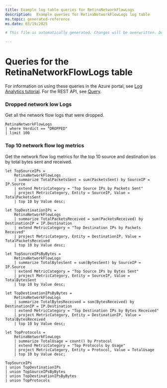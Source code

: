 ```yaml
---
title: Example log table queries for RetinaNetworkFlowLogs
description:  Example queries for RetinaNetworkFlowLogs log table
ms.topic: generated-reference
ms.date: 03/19/2025

# This file is automatically generated. Changes will be overwritten. Do not change this file directly. 

---
```


# Queries for the RetinaNetworkFlowLogs table

For information on using these queries in the Azure portal, see [Log Analytics tutorial](/azure/azure-monitor/logs/log-analytics-tutorial). For the REST API, see [Query](/rest/api/loganalytics/query).


### Dropped network low Logs  


Get all the network flow logs that were dropped.  

```query
RetinaNetworkFlowLogs
| where Verdict == "DROPPED"
| limit 100

```



### Top 10 network flow log metrics  


Get the network flow log metrics for the top 10 source and destination ips by total bytes sent and received.  

```query
let TopSourceIPs = 
    RetinaNetworkFlowLogs
    | summarize TotalPacketsSent = sum(PacketsSent) by SourceIP = IP.Source
    | extend MetricCategory = "Top Source IPs by Packets Sent"
    | project MetricCategory, Entity = SourceIP, Value = TotalPacketsSent
    | top 10 by Value desc;

let TopDestinationIPs = 
    RetinaNetworkFlowLogs
    | summarize TotalPacketsReceived = sum(PacketsReceived) by DestinationIP = IP.Destination
    | extend MetricCategory = "Top Destination IPs by Packets Received"
    | project MetricCategory, Entity = DestinationIP, Value = TotalPacketsReceived
    | top 10 by Value desc;

let TopSourceIPsByBytes = 
    RetinaNetworkFlowLogs
    | summarize TotalBytesSent = sum(BytesSent) by SourceIP = IP.Source
    | extend MetricCategory = "Top Source IPs by Bytes Sent"
    | project MetricCategory, Entity = SourceIP, Value = TotalBytesSent
    | top 10 by Value desc;

let TopDestinationIPsByBytes = 
    RetinaNetworkFlowLogs
    | summarize TotalBytesReceived = sum(BytesReceived) by DestinationIP = IP.Destination
    | extend MetricCategory = "Top Destination IPs by Bytes Received"
    | project MetricCategory, Entity = DestinationIP, Value = TotalBytesReceived
    | top 10 by Value desc;

let TopProtocols = 
    RetinaNetworkFlowLogs
    | summarize TotalUsage = count() by Protocol
    | extend MetricCategory = "Top Protocols by Usage"
    | project MetricCategory, Entity = Protocol, Value = TotalUsage
    | top 10 by Value desc;

TopSourceIPs
| union TopDestinationIPs
| union TopSourceIPsByBytes
| union TopDestinationIPsByBytes
| union TopProtocols
```

